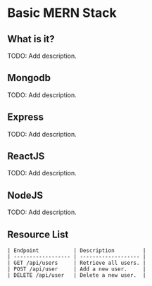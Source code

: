 # Basic MERN Stack
## What is it?
TODO: Add description.

## Mongodb
TODO: Add description.

## Express
TODO: Add description.

## ReactJS
TODO: Add description.

## NodeJS
TODO: Add description.

## Resource List
```
| Endpoint           | Description         |  
| ------------------ | ------------------- |  
| GET /api/users     | Retrieve all users. |  
| POST /api/user     | Add a new user.     |   
| DELETE /api/user   | Delete a new user.  |  
```
 